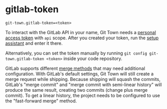 # gitlab-token

```
git-town.gitlab-token=<token>
```

To interact with the GitLab API in your name, Git Town needs a
[personal access token](https://docs.gitlab.com/ee/user/profile/personal_access_tokens.html)
with `api` scope. After you created your token, run the
[setup assistant](../commands/config-setup.md) and enter it there.

Alternatively, you can set the token manually by running
`git config git-town.gitlab-token <token>` inside your code repository.

GitLab supports different
[merge methods](https://docs.gitlab.com/ee/user/project/merge_requests/methods/)
that may need additional configuration. With GitLab's default settings, Git Town
will still create a merge request while shipping. Because shipping will squash
the commits, GitLab's "merge commit" and "merge commit with semi-linear history"
will produce the same result, creating two commits (change plus merge commit).
To get a linear history, the project needs to be configured to use the
"fast-forward merge" method.
